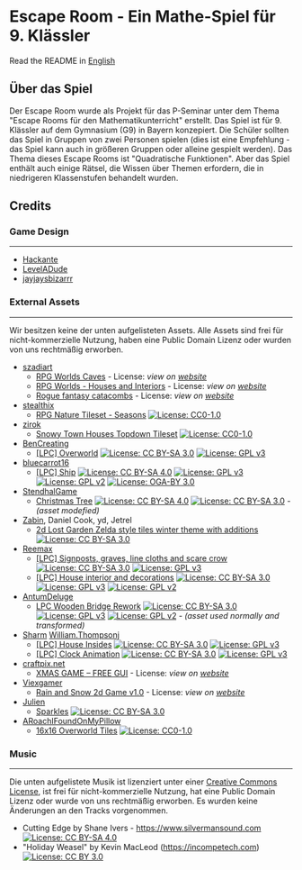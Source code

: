 # Escape Room - Ein Mathe-Spiel für 9. Klässler
Read the README in [English](README.md)

## Über das Spiel
Der Escape Room wurde als Projekt für das P-Seminar unter dem Thema "Escape Rooms für den Mathematikunterricht" erstellt. Das Spiel ist für 9. Klässler auf dem Gymnasium (G9) in Bayern konzepiert. Die Schüler sollten das Spiel in Gruppen von zwei Personen spielen (dies ist eine Empfehlung - das Spiel kann auch in größeren Gruppen oder alleine gespielt werden). Das Thema dieses Escape Rooms ist "Quadratische Funktionen". Aber das Spiel enthält auch einige Rätsel, die Wissen über Themen erfordern, die in niedrigeren Klassenstufen behandelt wurden.

## Credits
### Game Design
---
- [Hackante](https://github.com/Hackante)
- [LevelADude](https://github.com/LevelADude)
- [jayjaysbizarrr](https://github.com/jayjaysbizarrr)

### External Assets
---
Wir besitzen keine der unten aufgelisteten Assets. Alle Assets sind frei für nicht-kommerzielle Nutzung, haben eine Public Domain Lizenz oder wurden von uns rechtmäßig erworben.
- [szadiart](https://itch.io/profile/szadiart)
  - [RPG Worlds Caves](https://szadiart.itch.io/rpg-worlds-ca) - License: *view on [website](https://szadiart.itch.io/rpg-worlds-ca#:~:text=a%20lot%20more-,%3E%3E%3E%20License%20for%20Everyone.,Credit%20is%20not%20required%20but%20appreciated.,-.PNG%20and%20.PSD)*
  - [RPG Worlds - Houses and Interiors](https://szadiart.itch.io/rpg-worlds-houses-and-interiors) - License: *view on [website](https://szadiart.itch.io/rpg-worlds-houses-and-interiors#:~:text=and%20closed%20versions%20%2D%2D%2D-,%3E%3E%3E%20License%20for%20Everyone.,Credit%20is%20not%20required%20but%20appreciated.,-.PNG%20and%20.PSD)*
  - [Rogue fantasy catacombs](
https://szadiart.itch.io/rogue-fantasy-catacombs) - License: *view on [website](https://szadiart.itch.io/rogue-fantasy-catacombs#:~:text=%2D%2D%2D%20License%20for%20Everyone,original%20or%20changed)*
- [stealthix](https://itch.io/profile/stealthix)
  - [RPG Nature Tileset - Seasons](https://stealthix.itch.io/rpg-nature-tileset) [![License: CC0-1.0](https://img.shields.io/badge/License-CC0%201.0-lightgrey.svg)](http://creativecommons.org/publicdomain/zero/1.0/)
- [zirok](https://itch.io/profile/zirok)
  - [Snowy Town Houses Topdown Tileset](https://zirok.itch.io/topdown-snow-town-tilemap) [![License: CC0-1.0](https://img.shields.io/badge/License-CC0%201.0-lightgrey.svg)](http://creativecommons.org/publicdomain/zero/1.0/)
- [BenCreating](https://opengameart.org/users/bencreating)
  - [[LPC] Overworld](https://opengameart.org/content/lpc-overworld-0) [![License: CC BY-SA 3.0](https://img.shields.io/badge/License-CC%20BY--SA%203.0-lightgrey.svg)](https://creativecommons.org/licenses/by-sa/3.0/) [![License: GPL v3](https://img.shields.io/badge/License-GPLv3-blue.svg)](https://www.gnu.org/licenses/gpl-3.0)
- [bluecarrot16](https://opengameart.org/users/bluecarrot16)
  - [[LPC] Ship](https://opengameart.org/content/lpc-ship) [![License: CC BY-SA 4.0](https://img.shields.io/badge/License-CC%20BY--SA%204.0-lightgrey.svg)](https://creativecommons.org/licenses/by-sa/4.0/) [![License: GPL v3](https://img.shields.io/badge/License-GPLv3-blue.svg)](https://www.gnu.org/licenses/gpl-3.0) [![License: GPL v2](https://img.shields.io/badge/License-GPL%20v2-blue.svg)](https://www.gnu.org/licenses/old-licenses/gpl-2.0.en.html) [![License: OGA-BY 3.0](https://img.shields.io/badge/License-OGA--BY_3.0-purple.svg)
](https://static.opengameart.org/OGA-BY-3.0.txt)
- [StendhalGame](https://opengameart.org/users/stendhalgame)
  - [Christmas Tree](https://opengameart.org/content/christmas-tree-0) [![License: CC BY-SA 4.0](https://img.shields.io/badge/License-CC%20BY--SA%204.0-lightgrey.svg)](https://creativecommons.org/licenses/by-sa/4.0/) [![License: CC BY-SA 3.0](https://img.shields.io/badge/License-CC%20BY--SA%203.0-lightgrey.svg)](https://creativecommons.org/licenses/by-sa/3.0/) - *(asset modefied)*
- [Zabin](https://opengameart.org/users/zabin), Daniel Cook, yd, Jetrel
  - [2d Lost Garden Zelda style tiles winter theme with additions](https://opengameart.org/content/2d-lost-garden-zelda-style-tiles-winter-theme-with-additions) [![License: CC BY-SA 3.0](https://img.shields.io/badge/License-CC%20BY--SA%203.0-lightgrey.svg)](https://creativecommons.org/licenses/by-sa/3.0/)
- [Reemax](https://opengameart.org/users/reemax)
  - [[LPC] Signposts, graves, line cloths and scare crow](https://opengameart.org/content/lpc-signposts-graves-line-cloths-and-scare-crow) [![License: CC BY-SA 3.0](https://img.shields.io/badge/License-CC%20BY--SA%203.0-lightgrey.svg)](https://creativecommons.org/licenses/by-sa/3.0/) [![License: GPL v3](https://img.shields.io/badge/License-GPLv3-blue.svg)](https://www.gnu.org/licenses/gpl-3.0)
  - [[LPC] House interior and decorations](https://opengameart.org/content/lpc-house-interior-and-decorations) [![License: CC BY-SA 3.0](https://img.shields.io/badge/License-CC%20BY--SA%203.0-lightgrey.svg)](https://creativecommons.org/licenses/by-sa/3.0/) [![License: GPL v3](https://img.shields.io/badge/License-GPLv3-blue.svg)](https://www.gnu.org/licenses/gpl-3.0) [![License: GPL v2](https://img.shields.io/badge/License-GPL%20v2-blue.svg)](https://www.gnu.org/licenses/old-licenses/gpl-2.0.en.html)
- [AntumDeluge](https://opengameart.org/users/antumdeluge)
  - [LPC Wooden Bridge Rework](https://opengameart.org/content/lpc-wooden-bridge-rework) [![License: CC BY-SA 3.0](https://img.shields.io/badge/License-CC%20BY--SA%203.0-lightgrey.svg)](https://creativecommons.org/licenses/by-sa/3.0/) [![License: GPL v3](https://img.shields.io/badge/License-GPLv3-blue.svg)](https://www.gnu.org/licenses/gpl-3.0) [![License: GPL v2](https://img.shields.io/badge/License-GPL%20v2-blue.svg)](https://www.gnu.org/licenses/old-licenses/gpl-2.0.en.html) - *(asset used normally and transformed)*
- [Sharm](http://opengameart.org/users/sharm) [William.Thompsonj](https://opengameart.org/users/williamthompsonj)
  - [[LPC] House Insides](https://opengameart.org/content/lpc-house-insides) [![License: CC BY-SA 3.0](https://img.shields.io/badge/License-CC%20BY--SA%203.0-lightgrey.svg)](https://creativecommons.org/licenses/by-sa/3.0/) [![License: GPL v3](https://img.shields.io/badge/License-GPLv3-blue.svg)](https://www.gnu.org/licenses/gpl-3.0)
  - [[LPC] Clock Animation](https://opengameart.org/content/lpc-clock-animation) [![License: CC BY-SA 3.0](https://img.shields.io/badge/License-CC%20BY--SA%203.0-lightgrey.svg)](https://creativecommons.org/licenses/by-sa/3.0/) [![License: GPL v3](https://img.shields.io/badge/License-GPLv3-blue.svg)](https://www.gnu.org/licenses/gpl-3.0)
- [craftpix.net](https://craftpix.net/)
  - [XMAS GAME – FREE GUI](https://craftpix.net/freebies/xmas-games-gui/) - License: *view on [website](https://craftpix.net/file-licenses/#:~:text=revoke%20the%20license.-,2.%20FREEBIE%20PRODUCTS,-2.1%20CAPABILITIES)*
- [Viexgamer](https://viexgamer.itch.io/)
  - [Rain and Snow 2d Game v1.0](https://viexgamer.itch.io/rain-and-snow) - License: *view on [website](https://viexgamer.itch.io/rain-and-snow#:~:text=You%20can%20use%20this%20asset%20for%20personal%20and%20commercial%20purpose%2C%20you%20can%20modify%20this%20object%20to%20your%20needs.%20Credit%20is%20not%20required%20but%20would%20be%20appreciated)*
- [Julien](https://opengameart.org/users/julien)
  - [Sparkles](https://opengameart.org/content/sparkles) [![License: CC BY-SA 3.0](https://img.shields.io/badge/License-CC%20BY--SA%203.0-lightgrey.svg)](https://creativecommons.org/licenses/by-sa/3.0/)
- [ARoachIFoundOnMyPillow](https://opengameart.org/users/aroachifoundonmypillow)
  - [16x16 Overworld Tiles](https://opengameart.org/content/16x16-overworld-tiles-0) [![License: CC0-1.0](https://img.shields.io/badge/License-CC0%201.0-lightgrey.svg)](http://creativecommons.org/publicdomain/zero/1.0/)

### Music
---
Die unten aufgelistete Musik ist lizenziert unter einer [Creative Commons License](https://creativecommons.org/licenses/), ist frei für nicht-kommerzielle Nutzung, hat eine Public Domain Lizenz oder wurde von uns rechtmäßig erworben. Es wurden keine Änderungen an den Tracks vorgenommen.
- Cutting Edge by Shane Ivers - https://www.silvermansound.com [![License: CC BY-SA 4.0](https://img.shields.io/badge/License-CC%20BY--SA%204.0-lightgrey.svg)](https://creativecommons.org/licenses/by-sa/4.0/)
- "Holiday Weasel" by Kevin MacLeod (https://incompetech.com) [![License: CC BY 3.0](https://img.shields.io/badge/License-CC%20BY%203.0-lightgrey.svg)](https://creativecommons.org/licenses/by/3.0/)